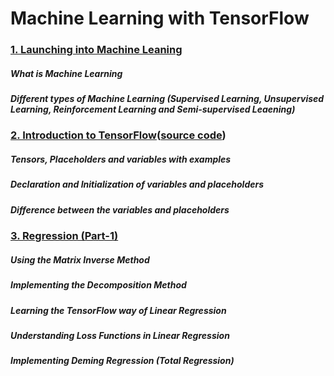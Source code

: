 # Machine Learning with TensorFlow

### <a href="http://deeplearningprojectshub.co/index.html/ML01.html">1. Launching into Machine Leaning</a>
##### What is Machine Learning 
##### Different types of Machine Learning (Supervised Learning, Unsupervised Learning, Reinforcement Learning and Semi-supervised Leaening)

### <a href="http://deeplearningprojectshub.co/index.html/ML02.html">2. Introduction to TensorFlow</a>(<a href="https://github.com/hunnurjirao/Machine-Learning-With-TensorFlow/blob/master/Introduction_to_TensorFlow.ipynb">source code</a>)
##### Tensors, Placeholders and variables with examples 
##### Declaration and Initialization of variables and placeholders
##### Difference between the variables and placeholders

### <a href = "http://deeplearningprojectshub.co/index.html/regression-1.html">3. Regression (Part-1)</a>
##### Using the Matrix Inverse Method
##### Implementing the Decomposition Method
##### Learning the TensorFlow way of Linear Regression
##### Understanding Loss Functions in Linear Regression
##### Implementing Deming Regression (Total Regression)
